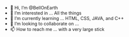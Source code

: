 - 👋 Hi, I’m @BellOnEarth
- 👀 I’m interested in ... All the things
- 🌱 I’m currently learning ... HTML, CSS, JAVA, and C++
- 💞️ I’m looking to collaborate on ...
- 📫 How to reach me ... with a very large stick

<!---
BellOnEarth/BellOnEarth is a ✨ special ✨ repository because its `README.md` (this file) appears on your GitHub profile.
You can click the Preview link to take a look at your changes.
--->
